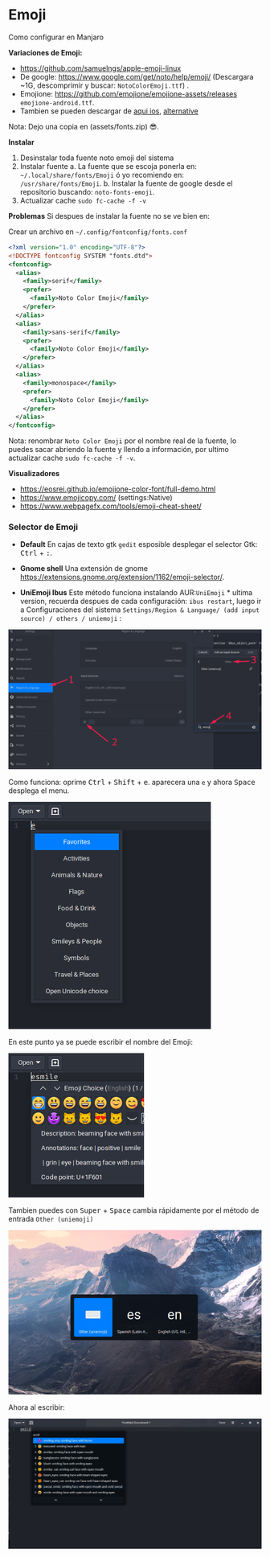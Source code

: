 # Emoji
Como configurar en Manjaro



**Variaciones de Emoji:**

- https://github.com/samuelngs/apple-emoji-linux
- De google: https://www.google.com/get/noto/help/emoji/ (Descargara ~1G, descomprimir y buscar: `NotoColorEmoji.ttf`) .
- Emojione: https://github.com/emojione/emojione-assets/releases `emojione-android.ttf`.
- Tambien se pueden descargar de [aqui ios](https://github.com/samuelngs/apple-emoji-linux?tab=readme-ov-file), [alternative](https://github.com/PoomSmart/EmojiLibrary/releases)

Nota: Dejo una copia en (assets/fonts.zip) 😎.



**Instalar**
1. Desinstalar toda fuente noto emoji del sistema
2. Instalar fuente
	a. La fuente que se escoja ponerla en: `~/.local/share/fonts/Emoji` ó yo recomiendo en: `/usr/share/fonts/Emoji`.
	b. Instalar la fuente de google desde el repositorio buscando: `noto-fonts-emoji`.
3. Actualizar cache `sudo fc-cache -f -v`


**Problemas**
Si despues de instalar la fuente no se ve bien en:


Crear un archivo en `~/.config/fontconfig/fonts.conf` 

```xml
<?xml version="1.0" encoding="UTF-8"?>
<!DOCTYPE fontconfig SYSTEM "fonts.dtd">
<fontconfig>
  <alias>
    <family>serif</family>
    <prefer>
      <family>Noto Color Emoji</family>
    </prefer>
  </alias>
  <alias>
    <family>sans-serif</family>
    <prefer>
      <family>Noto Color Emoji</family>
    </prefer>
  </alias>
  <alias>
    <family>monospace</family>
    <prefer>
      <family>Noto Color Emoji</family>
    </prefer>
  </alias>
</fontconfig>
```
Nota: renombrar `Noto Color Emoji` por el nombre real de la fuente, lo puedes sacar abriendo la fuente y  llendo a información, por ultimo actualizar cache `sudo fc-cache -f -v`.





**Visualizadores**
- https://eosrei.github.io/emojione-color-font/full-demo.html
- https://www.emojicopy.com/ (settings:Native)
- https://www.webpagefx.com/tools/emoji-cheat-sheet/

### Selector de Emoji

- **Default**
  En cajas de texto gtk `gedit` esposible desplegar el selector Gtk: <kbd>Ctrl</kbd> + <kbd>:</kbd>.



- **Gnome shell**
    Una extensión de gnome https://extensions.gnome.org/extension/1162/emoji-selector/.



- **UniEmoji Ibus**
    Este método funciona instalando AUR:`UniEmoji` * ultima version, recuerda despues de cada configuración: `ibus restart`, luego ir a Configuraciones del sistema `Settings/Region & Language/ (add input source) / others / uniemoji` :

![Screenshot](assets/settings.png)



Como funciona: oprime <kbd>Ctrl</kbd> + <kbd>Shift</kbd>  + <kbd>e</kbd>. aparecera una `e` y ahora <kbd>Space</kbd> desplega el menu.

![Screenshot](assets/ibus1.png)



En este punto ya se puede escribir el nombre del Emoji:




![Screenshot](assets/ibus2.png)



Tambien puedes con <kbd>Super</kbd> + <kbd>Space</kbd> cambia rápidamente por el método de entrada `Other (uniemoji)` 



![Screenshot](assets/change.png)



Ahora al escribir:


![Screenshot](assets/select.png)
